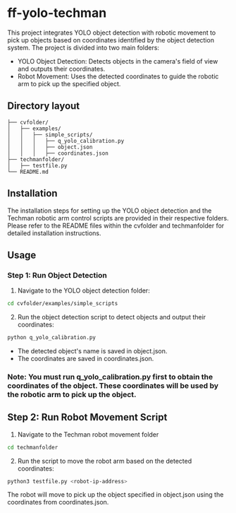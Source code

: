 # ff-yolo-techman

This project integrates YOLO object detection with robotic movement to pick up objects based on coordinates identified by the object detection system. 
The project is divided into two main folders: 
 - YOLO Object Detection: Detects objects in the camera's field of view and outputs their coordinates.
 - Robot Movement: Uses the detected coordinates to guide the robotic arm to pick up the specified object.

## Directory layout
```
├── cvfolder/
│   ├── examples/
│   │   ├── simple_scripts/
│   │   │   ├── q_yolo_calibration.py
│   │   │   ├── object.json
│   │   │   ├── coordinates.json
├── techmanfolder/
│   ├── testfile.py
└── README.md
```

## Installation
The installation steps for setting up the YOLO object detection and the Techman robotic arm control scripts are provided in their respective folders. Please refer to the README files within the cvfolder and techmanfolder for detailed installation instructions.

## Usage
### Step 1: Run Object Detection

1. Navigate to the YOLO object detection folder:
``` bash
cd cvfolder/examples/simple_scripts
```
2. Run the object detection script to detect objects and output their coordinates:
``` bash
python q_yolo_calibration.py
```
- The detected object's name is saved in object.json.
- The coordinates are saved in coordinates.json.

### Note: You must run q_yolo_calibration.py first to obtain the coordinates of the object. These coordinates will be used by the robotic arm to pick up the object.

## Step 2: Run Robot Movement Script
1. Navigate to the Techman robot movement folder
``` bash
cd techmanfolder
```
2. Run the script to move the robot arm based on the detected coordinates:
``` bash
python3 testfile.py <robot-ip-address>
```
The robot will move to pick up the object specified in object.json using the coordinates from coordinates.json.







